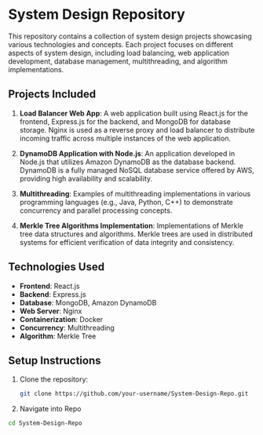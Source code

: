 # System Design Repository

This repository contains a collection of system design projects showcasing various technologies and concepts. Each project focuses on different aspects of system design, including load balancing, web application development, database management, multithreading, and algorithm implementations.

## Projects Included

1. **Load Balancer Web App**: A web application built using React.js for the frontend, Express.js for the backend, and MongoDB for database storage. Nginx is used as a reverse proxy and load balancer to distribute incoming traffic across multiple instances of the web application.

2. **DynamoDB Application with Node.js**: An application developed in Node.js that utilizes Amazon DynamoDB as the database backend. DynamoDB is a fully managed NoSQL database service offered by AWS, providing high availability and scalability.

3. **Multithreading**: Examples of multithreading implementations in various programming languages (e.g., Java, Python, C++) to demonstrate concurrency and parallel processing concepts.

4. **Merkle Tree Algorithms Implementation**: Implementations of Merkle tree data structures and algorithms. Merkle trees are used in distributed systems for efficient verification of data integrity and consistency.

## Technologies Used

- **Frontend**: React.js
- **Backend**: Express.js
- **Database**: MongoDB, Amazon DynamoDB
- **Web Server**: Nginx
- **Containerization**: Docker
- **Concurrency**: Multithreading
- **Algorithm**: Merkle Tree

## Setup Instructions

1. Clone the repository:

   ```bash
   git clone https://github.com/your-username/System-Design-Repo.git
   
2. Navigate into Repo
   
  ```bash
  cd System-Design-Repo
